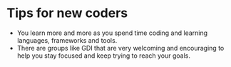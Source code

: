 # Tips for new coders

+ You learn more and more as you spend time coding and learning languages, frameworks and tools.
+ There are groups like GDI that are very welcoming and encouraging to help you stay focused and keep trying to reach your goals.
  